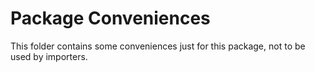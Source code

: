 #  Package Conveniences

This folder contains some conveniences just for this package, not to be used by importers.
